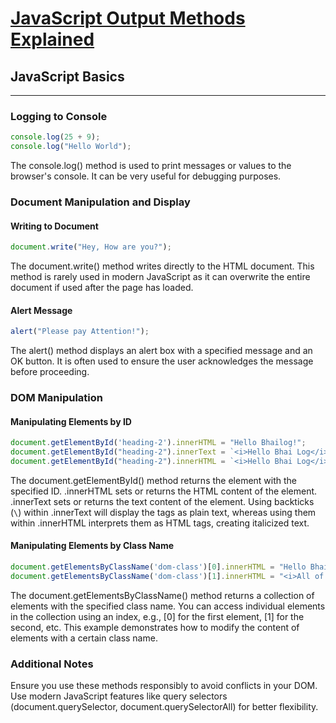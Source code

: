 # [JavaScript Output Methods Explained](https://medium.com/@pawan2505/javascript-output-methods-explained-7ba67a0bba62)

## JavaScript Basics

---

### Logging to Console

```javascript
console.log(25 + 9);
console.log("Hello World");
```
The console.log() method is used to print messages or values to the browser's console. It can be very useful for debugging purposes.

### Document Manipulation and Display

#### Writing to Document

```javascript
document.write("Hey, How are you?");
```
The document.write() method writes directly to the HTML document. This method is rarely used in modern JavaScript as it can overwrite the entire document if used after the page has loaded.

#### Alert Message

```javascript
alert("Please pay Attention!");
```
The alert() method displays an alert box with a specified message and an OK button. It is often used to ensure the user acknowledges the message before proceeding.

### DOM Manipulation

#### Manipulating Elements by ID

```javascript
document.getElementById('heading-2').innerHTML = "Hello Bhailog!";
document.getElementById("heading-2").innerText = `<i>Hello Bhai Log</i>`;
document.getElementById("heading-2").innerHTML = `<i>Hello Bhai Log</i>`;
```
The document.getElementById() method returns the element with the specified ID.
.innerHTML sets or returns the HTML content of the element.
.innerText sets or returns the text content of the element.
Using backticks (`\`) within .innerText will display the tags as plain text, whereas using them within .innerHTML interprets them as HTML tags, creating italicized text.

#### Manipulating Elements by Class Name

```javascript
document.getElementsByClassName('dom-class')[0].innerHTML = "Hello Bhailog!";
document.getElementsByClassName('dom-class')[1].innerHTML = "<i>All of you looking handsome and beautiful!</i>";
```
The document.getElementsByClassName() method returns a collection of elements with the specified class name.
You can access individual elements in the collection using an index, e.g., [0] for the first element, [1] for the second, etc.
This example demonstrates how to modify the content of elements with a certain class name.

### Additional Notes

Ensure you use these methods responsibly to avoid conflicts in your DOM.
Use modern JavaScript features like query selectors (document.querySelector, document.querySelectorAll) for better flexibility.
```
